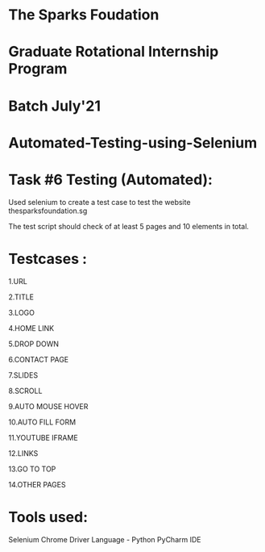 # The Sparks Foudation
# Graduate Rotational Internship Program
# Batch July'21
# Automated-Testing-using-Selenium


# Task #6 Testing (Automated):
Used selenium to create a test case to test the website thesparksfoundation.sg

The test script should check of at least 5 pages and 10 elements in total.

# Testcases :
1.URL

2.TITLE

3.LOGO

4.HOME LINK

5.DROP DOWN

6.CONTACT PAGE

7.SLIDES

8.SCROLL

9.AUTO MOUSE HOVER

10.AUTO FILL FORM

11.YOUTUBE IFRAME

12.LINKS

13.GO TO TOP

14.OTHER PAGES 


# Tools used:
Selenium
Chrome Driver
Language - Python
PyCharm IDE
